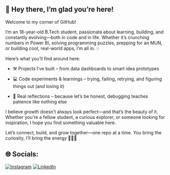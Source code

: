 ## 🚀 Hey there, I’m glad you’re here!

Welcome to my corner of GitHub!

I’m an 18-year-old B.Tech student, passionate about learning, building, and constantly evolving—both in code and in life. Whether it’s crunching numbers in Power BI, solving programming puzzles, prepping for an MUN, or building cool, real-world apps, I’m all in. 💡

Here’s what you’ll find around here:

- ⚒️ Projects I’ve built – from data dashboards to smart idea prototypes

- 💻 Code experiments & learnings – trying, failing, retrying, and figuring things out (and loving it)

- 🧠 Real reflections – because let’s be honest, debugging teaches patience like nothing else

I believe growth doesn’t always look perfect—and that’s the beauty of it. Whether you're a fellow student, a curious explorer, or someone looking for inspiration, I hope you find something valuable here.

Let’s connect, build, and grow together—one repo at a time.
You bring the curiosity, I’ll bring the energy 🚴‍♂️🔥

## 🌐 Socials:
[![Instagram](https://img.shields.io/badge/Instagram-%23E4405F.svg?logo=Instagram&logoColor=white)]((https://www.instagram.com/jaykumardas33/)) [![LinkedIn](https://img.shields.io/badge/LinkedIn-%230077B5.svg?logo=linkedin&logoColor=white)](www.linkedin.com/in/jaykumardas33) 




